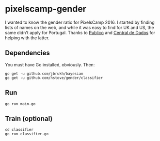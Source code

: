 # pixelscamp-gender

I wanted to know the gender ratio for PixelsCamp 2016. I started by finding lists of names on the web, and while it was easy
to find for UK and US, the same didn't apply for Portugal. Thanks to [Publico](https://publico.pt) and [Central de Dados](https://github.com/centraldedados/nomes_proprios)
for helping with the latter.

## Dependencies

You must have Go installed, obviously. Then:
```
go get -u github.com/jbrukh/bayesian
go get -u github.com/hstove/gender/classifier
```

## Run

```
go run main.go
```

## Train (optional)

```
cd classifier
go run classifier.go
```
